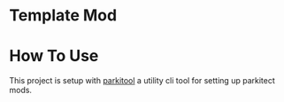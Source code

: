 # Template Mod


# How To Use

This project is setup with [parkitool](https://github.com/parkitect-mod-community/parkitool) a utility cli tool for setting up parkitect mods. 

